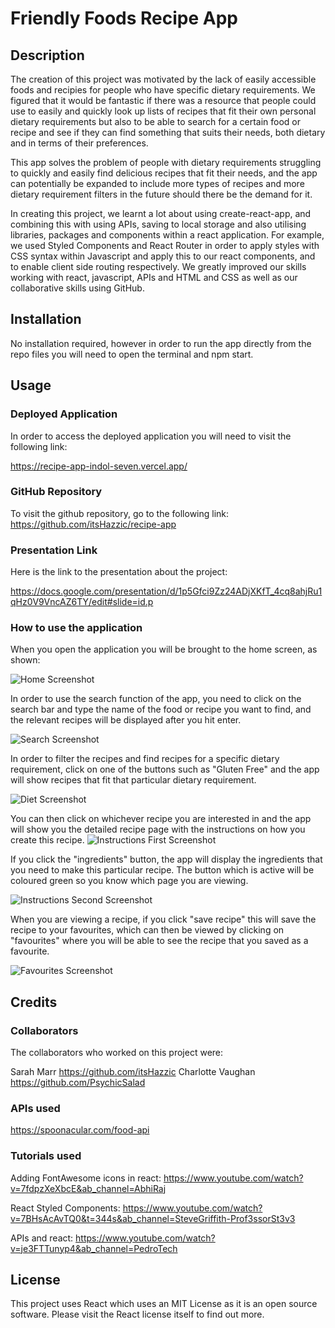 # Friendly Foods Recipe App

## Description

The creation of this project was motivated by the lack of easily accessible foods and recipies for people who have specific dietary requirements. We figured that it would be fantastic if there was a resource that people could use to easily and quickly look up lists of recipes that fit their own personal dietary requirements but also to be able to search for a certain food or recipe and see if they can find something that suits their needs, both dietary and in terms of their preferences.

This app solves the problem of people with dietary requirements struggling to quickly and easily find delicious recipes that fit their needs, and the app can potentially be expanded to include more types of recipes and more dietary requirement filters in the future should there be the demand for it.

In creating this project, we learnt a lot about using create-react-app, and combining this with using APIs, saving to local storage and also utilising libraries, packages and components within a react application. For example, we used Styled Components and React Router in order to apply styles with CSS syntax within Javascript and apply this to our react components, and to enable client side routing respectively. We greatly improved our skills working with react, javascript, APIs and HTML and CSS as well as our collaborative skills using GitHub.

## Installation

No installation required, however in order to run the app directly from the repo files you will need to open the terminal and npm start.

## Usage

### Deployed Application

In order to access the deployed application you will need to visit the following link:

https://recipe-app-indol-seven.vercel.app/

### GitHub Repository

To visit the github repository, go to the following link:
https://github.com/itsHazzic/recipe-app

### Presentation Link

Here is the link to the presentation about the project:

https://docs.google.com/presentation/d/1p5Gfci9Zz24ADjXKfT_4cq8ahjRu1qHz0V9VncAZ6TY/edit#slide=id.p

### How to use the application

When you open the application you will be brought to the home screen, as shown:

![Home Screenshot](public/assets/Home_Screenshot_1.png)

In order to use the search function of the app, you need to click on the search bar and type the name of the food or recipe you want to find, and the relevant recipes will be displayed after you hit enter.

![Search Screenshot](public/assets/Search_Screenshot_2.png)

In order to filter the recipes and find recipes for a specific dietary requirement, click on one of the buttons such as "Gluten Free" and the app will show recipes that fit that particular dietary requirement.

![Diet Screenshot](public/assets/Diet_Screenshot_3.png)

You can then click on whichever recipe you are interested in and the app will show you the detailed recipe page with the instructions on how you create this recipe.
![Instructions First Screenshot](public/assets/Instructions_Screenshot_4.png)

If you click the "ingredients" button, the app will display the ingredients that you need to make this particular recipe. The button which is active will be coloured green so you know which page you are viewing.

![Instructions Second Screenshot](public/assets/Instructions_Screenshot_5.png)

When you are viewing a recipe, if you click "save recipe" this will save the recipe to your favourites, which can then be viewed by clicking on "favourites" where you will be able to see the recipe that you saved as a favourite.

![Favourites Screenshot](public/assets/Favourites_Screenshot_6.png)

## Credits

### Collaborators

The collaborators who worked on this project were:

Sarah Marr https://github.com/itsHazzic
Charlotte Vaughan https://github.com/PsychicSalad

### APIs used

https://spoonacular.com/food-api

### Tutorials used

Adding FontAwesome icons in react:
https://www.youtube.com/watch?v=7fdpzXeXbcE&ab_channel=AbhiRaj

React Styled Components:
https://www.youtube.com/watch?v=7BHsAcAvTQ0&t=344s&ab_channel=SteveGriffith-Prof3ssorSt3v3

APIs and react:
https://www.youtube.com/watch?v=je3FTTunyp4&ab_channel=PedroTech

## License

This project uses React which uses an MIT License as it is an open source software. Please visit the React license itself to find out more.
